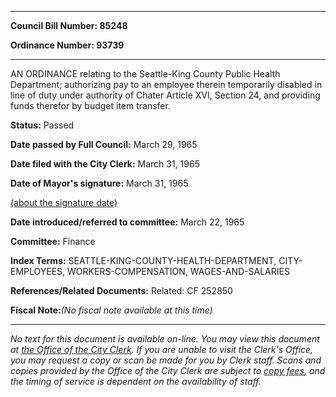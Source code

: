 

********

**Council Bill Number: 85248**
   
**Ordinance Number: 93739**
********

 AN ORDINANCE relating to the Seattle-King County Public Health Department; authorizing pay to an employee therein temporarily disabled in line of duty under authority of Chater Article XVI, Section 24, and providing funds therefor by budget item transfer.

**Status:** Passed
   
**Date passed by Full Council:** March 29, 1965
   
**Date filed with the City Clerk:** March 31, 1965
   
**Date of Mayor's signature:** March 31, 1965
   
[(about the signature date)](/~public/approvaldate.htm)
   
   
   
**Date introduced/referred to committee:** March 22, 1965
   
**Committee:** Finance
   
   
**Index Terms:** SEATTLE-KING-COUNTY-HEALTH-DEPARTMENT, CITY-EMPLOYEES, WORKERS-COMPENSATION, WAGES-AND-SALARIES

**References/Related Documents:** Related: CF 252850

**Fiscal Note:**_(No fiscal note available at this time)_
********

_No text for this document is available on-line. You may view this document at [the Office of the City Clerk](http://www.seattle.gov/leg/clerk/contactUs.htm). If you are unable to visit the Clerk's Office, you may request a copy or scan be made for you by Clerk staff. Scans and copies provided by the Office of the City Clerk are subject to [copy fees](http://clerk.seattle.gov/~public/clerkfees.htm), and the timing of service is dependent on the availability of staff._

